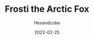 ---
title: Frosti the Arctic Fox
id: frosti-the-arctic-fox
author: Hexandcube
category: photos
license: Unsplash License
licenseUrl: https://unsplash.com/license
resolution: 3024x4032
date: 2022-02-25
camera: Google Pixel 4a
lens: Pixel 4a rear lens
iso: 62
focalLength: 4.38mm
shutterSpeed: 1/405
aperture: f/1.73
---